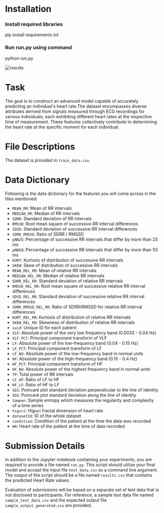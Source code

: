 


# Installation

### Install required libraries
pip install requirements.txt

### Run run.py using command
python run.py


![results](https://github.com/saurabh00031/aicure_Rising_Apexx/assets/85858942/16d646bb-d4f4-4ab9-8de9-624bacec6ec7)


# Task
The goal is to construct an advanced model capable of accurately predicting an individual's heart rate.The dataset encompasses diverse attributes derived from signals measured through ECG recordings for various individuals, each exhibiting different heart rates at the respective time of measurement. These features collectively contribute to determining the heart rate at the specific moment for each individual.

# File Descriptions

The dataset is provided in `train_data.csv`.  

# Data Dictionary

Following is the data dictionary for the features you will come across in the files mentioned:

- `MEAN_RR`: Mean of RR intervals
- `MEDIAN_RR`: Median of RR intervals
- `SDRR`: Standard deviation of RR intervals
- `RMSSD`: Root mean square of successive RR interval differences
- `SDSD`: Standard deviation of successive RR interval differences
- `SDRR_RMSSD`: Ratio of SDRR / RMSSD
- `pNN25`: Percentage of successive RR intervals that differ by more than 25 ms
- `pNN50`: Percentage of successive RR intervals that differ by more than 50 ms
- `KURT`: Kurtosis of distribution of successive RR intervals
- `SKEW`: Skew of distribution of successive RR intervals
- `MEAN_REL_RR`: Mean of relative RR intervals
- `MEDIAN_REL_RR`: Median of relative RR intervals
- `SDRR_REL_RR`: Standard deviation of relative RR intervals
- `RMSSD_REL_RR`: Root mean square of successive relative RR interval differences
- `SDSD_REL_RR`: Standard deviation of successive relative RR interval differences
- `SDRR_RMSSD_REL_RR`: Ratio of SDRR/RMSSD for relative RR interval differences
- `KURT_REL_RR`: Kurtosis of distribution of relative RR intervals
- `SKEW_REL_RR`: Skewness of distribution of relative RR intervals
- `uuid`: Unique ID for each patient
- `VLF`: Absolute power of the very low frequency band (0.0033 - 0.04 Hz)
- `VLF_PCT`: Principal component transform of VLF
- `LF`: Absolute power of the low-frequency band (0.04 - 0.15 Hz)
- `LF_PCT`: Principal component transform of LF
- `LF_NU`: Absolute power of the low-frequency band in normal units
- `HF`: Absolute power of the high-frequency band (0.15 - 0.4 Hz)
- `HF_PCT`: Principal component transform of HF
- `HF_NU`: Absolute power of the highest frequency band in normal units
- `TP`: Total power of RR intervals
- `LF_HF`: Ratio of LF to HF
- `HF_LF`: Ratio of HF to LF
- `SD1`: Poincaré plot standard deviation perpendicular to the line of identity
- `SD2`: Poincaré plot standard deviation along the line of identity
- `Sampen`: Sample entropy which measures the regularity and complexity of a time series
- `higuci`: Higuci fractal dimension of heart rate
- `datasetId`: ID of the whole dataset
- `condition`: Condition of the patient at the time the data was recorded
- `HR`: Heart rate of the patient at the time of data recorded

# Submission Details
In addition to the Jupyter notebook containing your experiments, you are required to provide a file named `run.py`. This script should utilize your final model and accept the input file `test_data.csv` as a command line argument. The output of the script should be a file named `results.csv` that contains the predicted Heart Rate values.

Evaluation of submissions will be based on a separate set of test data that is not disclosed to participants. For reference, a sample test data file named `sample_test_data.csv` and the expected output file `sample_output_generated.csv` are provided.
